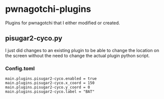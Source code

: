 # pwnagotchi-plugins
Plugins for pwnagotchi that I either modified or created.

## pisugar2-cyco.py
I just did changes to an existing plugin to be able to change the location on the screen without the need to change the actual plugin python script.

### Config.toml
```
main.plugins.pisugar2-cyco.enabled = true
main.plugins.pisugar2-cyco.x_coord = 150
main.plugins.pisugar2-cyco.y_coord = 0
main.plugins.pisugar2-cyco.label = "BAT"
```
